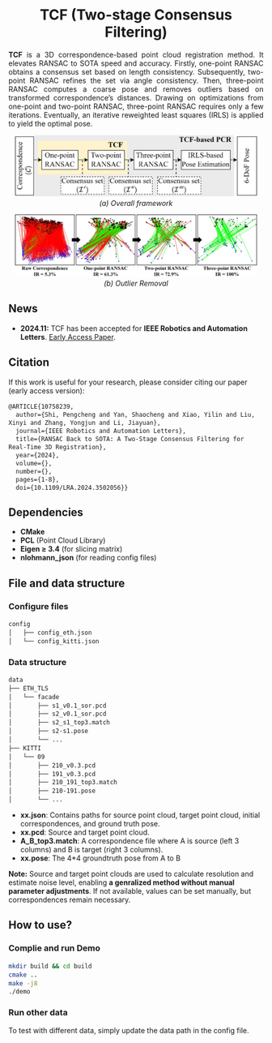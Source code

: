 <h1 align="center">TCF (Two-stage Consensus Filtering)</h1>

<p style="text-align: justify;">
<strong>TCF</strong> is a 3D correspondence-based point cloud registration method. It elevates RANSAC to SOTA speed and accuracy. Firstly, one-point RANSAC obtains a consensus set based on length consistency. Subsequently, two-point RANSAC refines the set via angle consistency. Then, three-point RANSAC computes a coarse pose and removes outliers based on transformed correspondence’s distances. Drawing on optimizations from one-point and two-point RANSAC, three-point RANSAC requires only a few iterations. Eventually, an iterative reweighted least squares (IRLS) is applied to yield the optimal pose.
</p>

<p align="center">
  <img src="figures/framework-a.png" alt="Subfigure 1" width="95%"><br>
  <em>(a) Overall framework</em>
</p>
<p align="center">
  <img src="figures/framework-b.png" alt="Subfigure 2" width="95%"><br>
  <em>(b) Outlier Removal</em>
</p>

##  News
- **2024.11:** TCF has been accepted for <strong>IEEE Robotics and Automation Letters</strong>. [Early Access Paper](https://ieeexplore.ieee.org/document/10758239).

##  Citation
If this work is useful for your research, please consider citing our paper (early access version):
```
@ARTICLE{10758239,
  author={Shi, Pengcheng and Yan, Shaocheng and Xiao, Yilin and Liu, Xinyi and Zhang, Yongjun and Li, Jiayuan},
  journal={IEEE Robotics and Automation Letters}, 
  title={RANSAC Back to SOTA: A Two-Stage Consensus Filtering for Real-Time 3D Registration}, 
  year={2024},
  volume={},
  number={},
  pages={1-8},
  doi={10.1109/LRA.2024.3502056}}
```

## Dependencies
- **CMake**
- **PCL** (Point Cloud Library)
- **Eigen ≥ 3.4** (for slicing matrix)
- **nlohmann_json** (for reading config files)

## File and data structure
### Configure files
```bash
config
│   ├── config_eth.json
│   └── config_kitti.json
```
### Data structure
```bash
data
├── ETH_TLS
│   └── facade
│       ├── s1_v0.1_sor.pcd
│       ├── s2_v0.1_sor.pcd
│       ├── s2_s1_top3.match
│       ├── s2-s1.pose
│       └── ...
├── KITTI
│   └── 09
│       ├── 210_v0.3.pcd
│       ├── 191_v0.3.pcd
│       ├── 210_191_top3.match
│       ├── 210-191.pose
│       └── ...
```
- **xx.json**: Contains paths for source point cloud, target point cloud, initial correspondences, and ground truth pose.
- **xx.pcd**: Source and target point cloud.
- **A_B_top3.match**: A correspondence file where A is source (left 3 columns) and B is target (right 3 columns).
- **xx.pose**: The 4*4 groundtruth pose from A to B

**Note:** Source and target point clouds are used to calculate resolution and estimate noise level, enabling **a genralized method without manual parameter adjustments**. If not available, values can be set manually, but correspondences remain necessary.

## How to use?
### Complie and run Demo
```bash
mkdir build && cd build
cmake ..
make -j8
./demo
```
### Run other data
To test with different data, simply update the data path in the config file.
